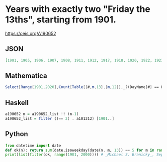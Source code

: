 # Years with exactly two "Friday the 13ths", starting from 1901\.
https://oeis.org/A190652
## JSON
```JSON
[1901, 1905, 1906, 1907, 1908, 1911, 1912, 1917, 1918, 1920, 1922, 1923, 1929, 1933, 1934, 1935, 1936, 1939, 1940, 1945, 1946, 1948, 1950, 1951, 1957, 1961, 1962, 1963, 1964, 1967, 1968, 1973, 1974, 1976, 1978, 1979, 1985, 1989, 1990, 1991, 1992, 1995, 1996]
```
## Mathematica
```Mathematica
Select[Range[1901,2020],Count[Table[{#,m,13},{m,12}],_?(DayName[#] == Friday&)] == 2&] (* _Harvey P. Dale_, Oct 02 2018 *)
```
## Haskell
```Haskell
a190652 n = a190652_list !! (n-1)
a190652_list = filter ((== 2) . a101312) [1901..]
```
## Python
```Python
from datetime import date
def ok(n): return sum(date.isoweekday(date(n, m, 13)) == 5 for m in range(1, 13)) == 2
print(list(filter(ok, range(1901, 2000)))) # _Michael S. Branicky_, Sep 12 2021
```
